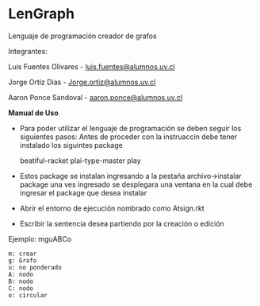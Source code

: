 # LenGraph
Lenguaje de programación creador de grafos

Integrantes:

Luis Fuentes Olivares - luis.fuentes@alumnos.uv.cl

Jorge Ortiz Dias -  Jorge.ortiz@alumnos.uv.cl

Aaron Ponce Sandoval - aaron.ponce@alumnos.uv.cl

**Manual de Uso**

- Para poder utilizar el lenguaje de programación se deben seguir los siguientes pasos:
Antes de proceder con la instruaccin debe tener instalado los siguintes package

    beatiful-racket
    plai-type-master
    play
    
- Estos package se instalan ingresando a la pestaña archivo->instalar package
una ves ingresado se desplegara una ventana en la cual debe ingresar el package que desea instalar

- Abrir el entorno de ejecución nombrado como Atsign.rkt

- Escribir la sentencia desea partiendo por la creación o edición

Ejemplo: mguABCo

    m: crear
    g: Grafo
    u: no ponderado
    A: nodo
    B: nodo
    C: nodo
    o: circular

